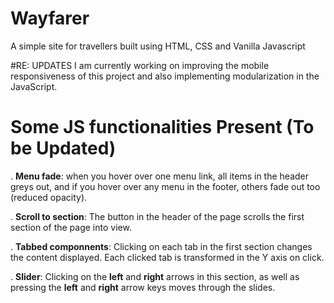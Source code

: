 # Wayfarer
A simple site for travellers built using HTML, CSS and Vanilla Javascript

#RE: UPDATES
I am currently working on improving the mobile responsiveness of this project and also implementing modularization in the JavaScript.

# Some JS functionalities Present (To be Updated)
. **Menu fade**: when you hover over one menu link, all items in the header greys out, and if you hover over any menu in the footer, others fade out too (reduced opacity).

. **Scroll to section**: The button in the header of the page scrolls the first section of the page into view.

. **Tabbed componnents**: Clicking on each tab in the first section changes the content displayed. Each clicked tab is transformed in the Y axis on click.

. **Slider**: Clicking on the **left** and **right** arrows in this section, as well as pressing the **left** and **right** arrow keys moves through the slides. 
